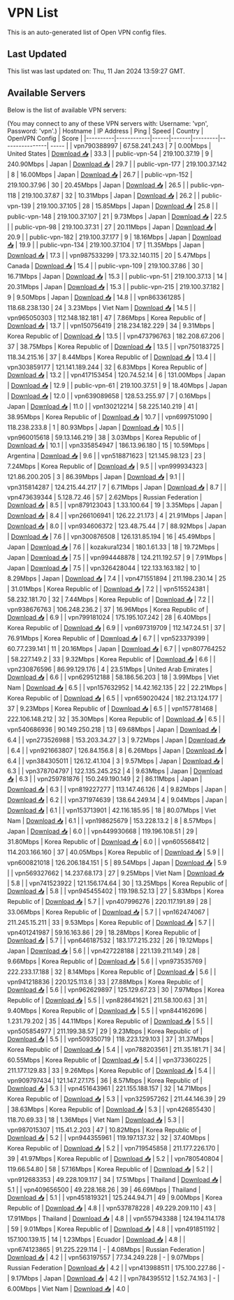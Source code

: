 # VPN List

This is an auto-generated list of Open VPN config files.

## Last Updated

This list was last updated on: Thu, 11 Jan 2024 13:59:27 GMT.

## Available Servers

Below is the list of available VPN servers:

(You may connect to any of these VPN servers with: Username: 'vpn', Password: 'vpn'.)
| Hostname | IP Address | Ping | Speed | Country | OpenVPN Config | Score |
|----------|------------|------|-------|---------|----------------| ----- |
| vpn790388997 | 67.58.241.243 | 7 | 0.00Mbps | United States | [Download 📥](./configs/server_0_US.ovpn) | 33.3 |
| public-vpn-54 | 219.100.37.19 | 9 | 240.90Mbps | Japan | [Download 📥](./configs/server_1_JP.ovpn) | 29.7 |
| public-vpn-177 | 219.100.37.142 | 8 | 16.00Mbps | Japan | [Download 📥](./configs/server_2_JP.ovpn) | 26.7 |
| public-vpn-152 | 219.100.37.96 | 30 | 20.45Mbps | Japan | [Download 📥](./configs/server_3_JP.ovpn) | 26.5 |
| public-vpn-118 | 219.100.37.87 | 32 | 10.31Mbps | Japan | [Download 📥](./configs/server_4_JP.ovpn) | 26.2 |
| public-vpn-139 | 219.100.37.105 | 28 | 15.85Mbps | Japan | [Download 📥](./configs/server_5_JP.ovpn) | 25.8 |
| public-vpn-148 | 219.100.37.107 | 21 | 9.73Mbps | Japan | [Download 📥](./configs/server_6_JP.ovpn) | 22.5 |
| public-vpn-98 | 219.100.37.31 | 27 | 20.11Mbps | Japan | [Download 📥](./configs/server_7_JP.ovpn) | 20.9 |
| public-vpn-182 | 219.100.37.177 | 9 | 18.16Mbps | Japan | [Download 📥](./configs/server_8_JP.ovpn) | 19.9 |
| public-vpn-134 | 219.100.37.104 | 17 | 11.35Mbps | Japan | [Download 📥](./configs/server_9_JP.ovpn) | 17.3 |
| vpn987533299 | 173.32.140.115 | 20 | 5.47Mbps | Canada | [Download 📥](./configs/server_10_CA.ovpn) | 15.4 |
| public-vpn-109 | 219.100.37.86 | 30 | 16.71Mbps | Japan | [Download 📥](./configs/server_11_JP.ovpn) | 15.3 |
| public-vpn-51 | 219.100.37.13 | 14 | 20.31Mbps | Japan | [Download 📥](./configs/server_12_JP.ovpn) | 15.3 |
| public-vpn-215 | 219.100.37.182 | 9 | 9.50Mbps | Japan | [Download 📥](./configs/server_13_JP.ovpn) | 14.8 |
| vpn863361285 | 118.68.238.130 | 24 | 3.23Mbps | Viet Nam | [Download 📥](./configs/server_14_VN.ovpn) | 14.5 |
| vpn965050303 | 112.148.182.181 | 47 | 7.86Mbps | Korea Republic of | [Download 📥](./configs/server_15_KR.ovpn) | 13.7 |
| vpn150756419 | 218.234.182.229 | 34 | 9.31Mbps | Korea Republic of | [Download 📥](./configs/server_16_KR.ovpn) | 13.5 |
| vpn473796763 | 182.208.67.206 | 37 | 38.75Mbps | Korea Republic of | [Download 📥](./configs/server_17_KR.ovpn) | 13.5 |
| vpn750183725 | 118.34.215.16 | 37 | 8.44Mbps | Korea Republic of | [Download 📥](./configs/server_18_KR.ovpn) | 13.4 |
| vpn303859177 | 121.141.189.244 | 32 | 6.83Mbps | Korea Republic of | [Download 📥](./configs/server_19_KR.ovpn) | 13.2 |
| vpn417153454 | 120.74.52.14 | 6 | 131.00Mbps | Japan | [Download 📥](./configs/server_20_JP.ovpn) | 12.9 |
| public-vpn-61 | 219.100.37.51 | 9 | 18.40Mbps | Japan | [Download 📥](./configs/server_21_JP.ovpn) | 12.0 |
| vpn639089658 | 128.53.255.97 | 7 | 0.16Mbps | Japan | [Download 📥](./configs/server_22_JP.ovpn) | 11.0 |
| vpn130212214 | 58.225.140.219 | 41 | 38.95Mbps | Korea Republic of | [Download 📥](./configs/server_23_KR.ovpn) | 10.7 |
| vpn699751090 | 118.238.233.8 | 1 | 80.93Mbps | Japan | [Download 📥](./configs/server_24_JP.ovpn) | 10.5 |
| vpn960015618 | 59.13.146.219 | 38 | 3.03Mbps | Korea Republic of | [Download 📥](./configs/server_25_KR.ovpn) | 10.1 |
| vpn335854947 | 186.13.96.180 | 15 | 10.59Mbps | Argentina | [Download 📥](./configs/server_26_AR.ovpn) | 9.6 |
| vpn518871623 | 121.145.98.123 | 23 | 7.24Mbps | Korea Republic of | [Download 📥](./configs/server_27_KR.ovpn) | 9.5 |
| vpn999934323 | 121.86.200.205 | 3 | 86.39Mbps | Japan | [Download 📥](./configs/server_28_JP.ovpn) | 9.1 |
| vpn315814287 | 124.215.44.217 | 7 | 6.71Mbps | Japan | [Download 📥](./configs/server_29_JP.ovpn) | 8.7 |
| vpn473639344 | 5.128.72.46 | 57 | 2.62Mbps | Russian Federation | [Download 📥](./configs/server_30_RU.ovpn) | 8.5 |
| vpn879123043 | 1.33.100.64 | 19 | 3.35Mbps | Japan | [Download 📥](./configs/server_31_JP.ovpn) | 8.4 |
| vpn266106941 | 126.22.21.173 | 4 | 21.91Mbps | Japan | [Download 📥](./configs/server_32_JP.ovpn) | 8.0 |
| vpn934606372 | 123.48.75.44 | 7 | 88.92Mbps | Japan | [Download 📥](./configs/server_33_JP.ovpn) | 7.6 |
| vpn300876508 | 126.131.85.194 | 16 | 45.49Mbps | Japan | [Download 📥](./configs/server_34_JP.ovpn) | 7.6 |
| kozakura1234 | 180.1.61.33 | 18 | 19.72Mbps | Japan | [Download 📥](./configs/server_35_JP.ovpn) | 7.5 |
| vpn994448878 | 124.211.192.57 | 9 | 7.91Mbps | Japan | [Download 📥](./configs/server_36_JP.ovpn) | 7.5 |
| vpn326428044 | 122.133.163.182 | 10 | 8.29Mbps | Japan | [Download 📥](./configs/server_37_JP.ovpn) | 7.4 |
| vpn471551894 | 211.198.230.14 | 25 | 31.01Mbps | Korea Republic of | [Download 📥](./configs/server_38_KR.ovpn) | 7.2 |
| vpn515524381 | 58.232.181.70 | 32 | 7.44Mbps | Korea Republic of | [Download 📥](./configs/server_39_KR.ovpn) | 7.2 |
| vpn938676763 | 106.248.236.2 | 37 | 16.96Mbps | Korea Republic of | [Download 📥](./configs/server_40_KR.ovpn) | 6.9 |
| vpn799181024 | 175.195.107.242 | 28 | 6.40Mbps | Korea Republic of | [Download 📥](./configs/server_41_KR.ovpn) | 6.9 |
| vpn697319709 | 112.147.24.51 | 37 | 76.91Mbps | Korea Republic of | [Download 📥](./configs/server_42_KR.ovpn) | 6.7 |
| vpn523379399 | 60.77.239.141 | 11 | 20.16Mbps | Japan | [Download 📥](./configs/server_43_JP.ovpn) | 6.7 |
| vpn807764252 | 58.227.149.2 | 33 | 9.32Mbps | Korea Republic of | [Download 📥](./configs/server_44_KR.ovpn) | 6.6 |
| vpn230876596 | 86.99.129.176 | 4 | 23.51Mbps | United Arab Emirates | [Download 📥](./configs/server_45_AE.ovpn) | 6.6 |
| vpn629512188 | 58.186.56.203 | 18 | 3.99Mbps | Viet Nam | [Download 📥](./configs/server_46_VN.ovpn) | 6.5 |
| vpn157632952 | 14.42.162.135 | 22 | 22.21Mbps | Korea Republic of | [Download 📥](./configs/server_47_KR.ovpn) | 6.5 |
| vpn659020424 | 182.213.124.177 | 37 | 9.23Mbps | Korea Republic of | [Download 📥](./configs/server_48_KR.ovpn) | 6.5 |
| vpn157781468 | 222.106.148.212 | 32 | 35.30Mbps | Korea Republic of | [Download 📥](./configs/server_49_KR.ovpn) | 6.5 |
| vpn540686936 | 90.149.250.218 | 13 | 69.68Mbps | Japan | [Download 📥](./configs/server_50_JP.ovpn) | 6.4 |
| vpn273526988 | 153.203.34.27 | 3 | 9.72Mbps | Japan | [Download 📥](./configs/server_51_JP.ovpn) | 6.4 |
| vpn921663807 | 126.84.156.8 | 8 | 6.26Mbps | Japan | [Download 📥](./configs/server_52_JP.ovpn) | 6.4 |
| vpn384305011 | 126.12.41.104 | 3 | 9.57Mbps | Japan | [Download 📥](./configs/server_53_JP.ovpn) | 6.3 |
| vpn378704797 | 122.135.245.252 | 4 | 9.63Mbps | Japan | [Download 📥](./configs/server_54_JP.ovpn) | 6.3 |
| vpn259781876 | 150.249.190.149 | 2 | 86.11Mbps | Japan | [Download 📥](./configs/server_55_JP.ovpn) | 6.3 |
| vpn819227277 | 113.147.46.126 | 4 | 9.82Mbps | Japan | [Download 📥](./configs/server_56_JP.ovpn) | 6.2 |
| vpn371974639 | 138.64.249.14 | 4 | 9.04Mbps | Japan | [Download 📥](./configs/server_57_JP.ovpn) | 6.1 |
| vpn153713901 | 42.116.185.95 | 18 | 80.07Mbps | Viet Nam | [Download 📥](./configs/server_58_VN.ovpn) | 6.1 |
| vpn198625679 | 153.228.13.2 | 8 | 8.57Mbps | Japan | [Download 📥](./configs/server_59_JP.ovpn) | 6.0 |
| vpn449930668 | 119.196.108.51 | 29 | 31.80Mbps | Korea Republic of | [Download 📥](./configs/server_60_KR.ovpn) | 6.0 |
| vpn605568412 | 114.203.166.160 | 37 | 40.05Mbps | Korea Republic of | [Download 📥](./configs/server_61_KR.ovpn) | 5.9 |
| vpn600821018 | 126.206.184.151 | 5 | 89.54Mbps | Japan | [Download 📥](./configs/server_62_JP.ovpn) | 5.9 |
| vpn569327662 | 14.237.68.173 | 27 | 9.25Mbps | Viet Nam | [Download 📥](./configs/server_63_VN.ovpn) | 5.8 |
| vpn741523922 | 121.156.174.64 | 30 | 13.25Mbps | Korea Republic of | [Download 📥](./configs/server_64_KR.ovpn) | 5.8 |
| vpn945455402 | 119.198.52.13 | 27 | 5.83Mbps | Korea Republic of | [Download 📥](./configs/server_65_KR.ovpn) | 5.7 |
| vpn407996276 | 220.117.191.89 | 28 | 33.06Mbps | Korea Republic of | [Download 📥](./configs/server_66_KR.ovpn) | 5.7 |
| vpn162474067 | 211.245.15.211 | 33 | 9.53Mbps | Korea Republic of | [Download 📥](./configs/server_67_KR.ovpn) | 5.7 |
| vpn401241987 | 59.16.163.86 | 29 | 18.28Mbps | Korea Republic of | [Download 📥](./configs/server_68_KR.ovpn) | 5.7 |
| vpn646187532 | 183.177.215.232 | 26 | 19.12Mbps | Japan | [Download 📥](./configs/server_69_JP.ovpn) | 5.6 |
| vpn427228188 | 221.139.211.149 | 28 | 9.66Mbps | Korea Republic of | [Download 📥](./configs/server_70_KR.ovpn) | 5.6 |
| vpn973535769 | 222.233.17.188 | 32 | 8.14Mbps | Korea Republic of | [Download 📥](./configs/server_71_KR.ovpn) | 5.6 |
| vpn941218836 | 220.125.113.6 | 33 | 27.88Mbps | Korea Republic of | [Download 📥](./configs/server_72_KR.ovpn) | 5.6 |
| vpn962629897 | 125.129.67.23 | 30 | 7.97Mbps | Korea Republic of | [Download 📥](./configs/server_73_KR.ovpn) | 5.5 |
| vpn828641621 | 211.58.100.63 | 31 | 9.40Mbps | Korea Republic of | [Download 📥](./configs/server_74_KR.ovpn) | 5.5 |
| vpn844162696 | 1.231.79.202 | 35 | 44.11Mbps | Korea Republic of | [Download 📥](./configs/server_75_KR.ovpn) | 5.5 |
| vpn505854977 | 211.199.38.57 | 29 | 9.23Mbps | Korea Republic of | [Download 📥](./configs/server_76_KR.ovpn) | 5.5 |
| vpn509350719 | 118.223.129.103 | 37 | 31.37Mbps | Korea Republic of | [Download 📥](./configs/server_77_KR.ovpn) | 5.4 |
| vpn788203561 | 211.35.181.71 | 34 | 60.55Mbps | Korea Republic of | [Download 📥](./configs/server_78_KR.ovpn) | 5.4 |
| vpn373360225 | 211.177.129.83 | 33 | 9.26Mbps | Korea Republic of | [Download 📥](./configs/server_79_KR.ovpn) | 5.4 |
| vpn909797434 | 121.147.27.175 | 36 | 8.57Mbps | Korea Republic of | [Download 📥](./configs/server_80_KR.ovpn) | 5.3 |
| vpn451643961 | 221.155.188.157 | 32 | 14.71Mbps | Korea Republic of | [Download 📥](./configs/server_81_KR.ovpn) | 5.3 |
| vpn325957262 | 211.44.146.39 | 29 | 38.63Mbps | Korea Republic of | [Download 📥](./configs/server_82_KR.ovpn) | 5.3 |
| vpn426855430 | 118.70.69.33 | 18 | 1.36Mbps | Viet Nam | [Download 📥](./configs/server_83_VN.ovpn) | 5.3 |
| vpn987015307 | 115.41.2.203 | 47 | 10.82Mbps | Korea Republic of | [Download 📥](./configs/server_84_KR.ovpn) | 5.2 |
| vpn944355961 | 119.197.137.32 | 32 | 37.40Mbps | Korea Republic of | [Download 📥](./configs/server_85_KR.ovpn) | 5.2 |
| vpn719545858 | 211.177.226.170 | 39 | 41.97Mbps | Korea Republic of | [Download 📥](./configs/server_86_KR.ovpn) | 5.2 |
| vpn780540804 | 119.66.54.80 | 58 | 57.16Mbps | Korea Republic of | [Download 📥](./configs/server_87_KR.ovpn) | 5.2 |
| vpn912683353 | 49.228.109.117 | 34 | 17.51Mbps | Thailand | [Download 📥](./configs/server_88_TH.ovpn) | 5.1 |
| vpn409656500 | 49.228.168.26 | 39 | 46.69Mbps | Thailand | [Download 📥](./configs/server_89_TH.ovpn) | 5.1 |
| vpn451819321 | 125.244.94.71 | 49 | 9.00Mbps | Korea Republic of | [Download 📥](./configs/server_90_KR.ovpn) | 4.8 |
| vpn537878228 | 49.229.209.110 | 43 | 17.91Mbps | Thailand | [Download 📥](./configs/server_91_TH.ovpn) | 4.8 |
| vpn557943388 | 124.194.114.178 | 59 | 9.01Mbps | Korea Republic of | [Download 📥](./configs/server_92_KR.ovpn) | 4.8 |
| vpn491851192 | 157.100.139.15 | 14 | 1.23Mbps | Ecuador | [Download 📥](./configs/server_93_EC.ovpn) | 4.8 |
| vpn674123865 | 91.225.229.114 | - | 4.08Mbps | Russian Federation | [Download 📥](./configs/server_94_RU.ovpn) | 4.2 |
| vpn563197557 | 77.34.249.228 | - | 9.07Mbps | Russian Federation | [Download 📥](./configs/server_95_RU.ovpn) | 4.2 |
| vpn413988511 | 175.100.227.86 | - | 9.17Mbps | Japan | [Download 📥](./configs/server_96_JP.ovpn) | 4.2 |
| vpn784395512 | 1.52.74.163 | - | 6.00Mbps | Viet Nam | [Download 📥](./configs/server_97_VN.ovpn) | 4.0 |
